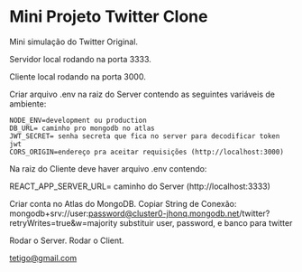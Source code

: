 # Mini Projeto Twitter Clone

Mini simulação do Twitter Original.


Servidor local rodando na porta 3333.


Cliente local rodando na porta 3000.



Criar arquivo .env na raiz do Server contendo as seguintes variáveis de ambiente:

```
NODE_ENV=development ou production
DB_URL= caminho pro mongodb no atlas
JWT_SECRET= senha secreta que fica no server para decodificar token jwt
CORS_ORIGIN=endereço pra aceitar requisições (http://localhost:3000)
```

Na raiz do Cliente deve haver arquivo .env contendo:


REACT_APP_SERVER_URL= caminho do Server (http://localhost:3333)


Criar conta no Atlas do MongoDB. Copiar String de Conexão:
mongodb+srv://user:password@cluster0-jhonq.mongodb.net/twitter?retryWrites=true&w=majority
substituir user, password, e banco para twitter

Rodar o Server.
Rodar o Client.

tetigo@gmail.com
